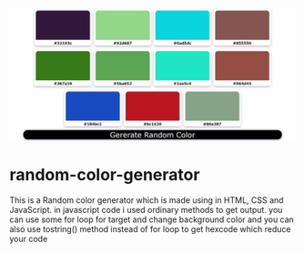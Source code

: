 <picture>
  <img src="random-color-generator.jpg">
</picture>


# random-color-generator
This is a Random color generator which is made using in HTML, CSS and JavaScript.
in javascript code i used ordinary methods to get output. you can use some for loop for target and change background color
and you can also use tostring() method instead of for loop to get hexcode which reduce your code
